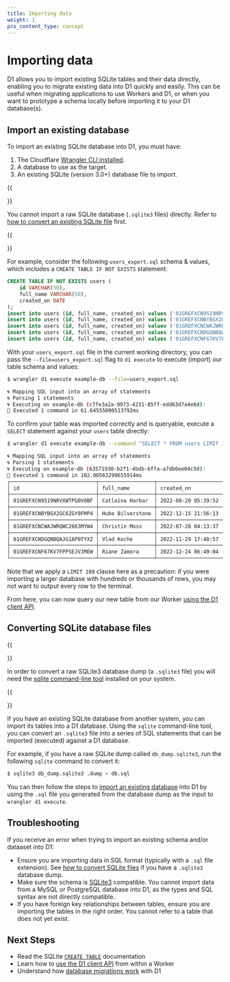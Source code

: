 ```yaml
---
title: Importing data
weight: 1
pcx_content_type: concept
---
```


# Importing data

D1 allows you to import existing SQLite tables and their data directly, enabling you to migrate existing data into D1 quickly and easily. This can be useful when migrating applications to use Workers and D1, or when you want to prototype a schema locally before importing it to your D1 database(s).

## Import an existing database

To import an existing SQLite database into D1, you must have:

1. The Cloudflare [Wrangler CLI installed](/workers/wrangler/install-and-update/).
2. A database to use as the target.
3. An existing SQLite (version 3.0+) database file to import.

{{<Aside type="note">}}

You cannot import a raw SQLite database (`.sqlite3` files) directly. Refer to [how to convert an existing SQLite file](#converting-sqlite-database-files) first.

{{</Aside>}}

For example, consider the following `users_export.sql` schema & values, which includes a `CREATE TABLE IF NOT EXISTS` statement:

```sql
CREATE TABLE IF NOT EXISTS users (
	id VARCHAR(50),
	full_name VARCHAR(50),
	created_on DATE
);
insert into users (id, full_name, created_on) values ('01GREFXCN9519NRVXWTPG0V0BF', 'Catlaina Harbar', '2022-08-20 05:39:52');
insert into users (id, full_name, created_on) values ('01GREFXCNBYBGX2GC6ZGY9FMP4', 'Hube Bilverstone', '2022-12-15 21:56:13');
insert into users (id, full_name, created_on) values ('01GREFXCNCWAJWRQWC2863MYW4', 'Christin Moss', '2022-07-28 04:13:37');
insert into users (id, full_name, created_on) values ('01GREFXCNDGQNBQAJG1AP0TYXZ', 'Vlad Koche', '2022-11-29 17:40:57');
insert into users (id, full_name, created_on) values ('01GREFXCNF67KV7FPPSEJVJMEW', 'Riane Zamora', '2022-12-24 06:49:04');
```

With your `users_export.sql` file in the current working directory, you can pass the `--file=users_export.sql` flag to `d1 execute` to execute (import) our table schema and values:

```sh
$ wrangler d1 execute example-db --file=users_export.sql

🌀 Mapping SQL input into an array of statements
🌀 Parsing 1 statements
🌀 Executing on example-db (c7fe3a2a-9973-4231-85ff-edd63d7a4e6d):
🚣 Executed 1 command in 61.64555000513792ms
```

To confirm your table was imported correctly and is queryable, execute a `SELECT` statement against your `users` table directly:

```sh
$ wrangler d1 execute example-db --command "SELECT * FROM users LIMIT 100;"

🌀 Mapping SQL input into an array of statements
🌀 Parsing 1 statements
🌀 Executing on example-db (63571930-b2f1-4bdb-bffa-a7db6ee04c5d):
🚣 Executed 1 command in 102.00563299655914ms
┌────────────────────────────┬──────────────────┬─────────────────────┐
│ id                         │ full_name        │ created_on          │
├────────────────────────────┼──────────────────┼─────────────────────┤
│ 01GREFXCN9519NRVXWTPG0V0BF │ Catlaina Harbar  │ 2022-08-20 05:39:52 │
├────────────────────────────┼──────────────────┼─────────────────────┤
│ 01GREFXCNBYBGX2GC6ZGY9FMP4 │ Hube Bilverstone │ 2022-12-15 21:56:13 │
├────────────────────────────┼──────────────────┼─────────────────────┤
│ 01GREFXCNCWAJWRQWC2863MYW4 │ Christin Moss    │ 2022-07-28 04:13:37 │
├────────────────────────────┼──────────────────┼─────────────────────┤
│ 01GREFXCNDGQNBQAJG1AP0TYXZ │ Vlad Koche       │ 2022-11-29 17:40:57 │
├────────────────────────────┼──────────────────┼─────────────────────┤
│ 01GREFXCNF67KV7FPPSEJVJMEW │ Riane Zamora     │ 2022-12-24 06:49:04 │
└────────────────────────────┴──────────────────┴─────────────────────┘
```

Note that we apply a `LIMIT 100` clause here as a precaution: if you were importing a larger database with hundreds or thousands of rows, you may not want to output every row to the terminal.

From here, you can now query our new table from our Worker [using the D1 client API](/d1/platform/client-api/).

## Converting SQLite database files

{{<Aside type="note">}}

In order to convert a raw SQLite3 database dump (a `.sqlite3` file) you will need the [sqlite command-line tool](https://sqlite.org/cli.html) installed on your system.

{{</Aside>}}

If you have an existing SQLite database from another system, you can import its tables into a D1 database. Using the `sqlite` command-line tool, you can convert an `.sqlite3` file into a series of SQL statements that can be imported (executed) against a D1 database.

For example, if you have a raw SQLite dump called `db_dump.sqlite3`, run the following `sqlite` command to convert it:

```sh
$ sqlite3 db_dump.sqlite3 .dump > db.sql
```

You can then follow the steps to [import an existing database](#import-an-existing-database) into D1 by using the `.sql` file you generated from the database dump as the input to `wrangler d1 execute`.

## Troubleshooting

If you receive an error when trying to import an existing schema and/or dataaset into D1:

* Ensure you are importing data in SQL format (typically with a `.sql` file extension). See [how to convert SQLite files](#converting-sqlite-database-files) if you have a `.sqlite3` database dump.
* Make sure the schema is [SQLite3](https://www.sqlite.org/docs.html) compatible. You cannot import data from a MySQL or PostgreSQL database into D1, as the types and SQL syntax are not directly compatible.
* If you have foreign key relationships between tables, ensure you are importing the tables in the right order. You cannot refer to a table that does not yet exist.

## Next Steps

* Read the SQLite [`CREATE TABLE`](https://www.sqlite.org/lang_createtable.html) documentation
* Learn how to [use the D1 client API](/d1/platform/client-api/) from within a Worker
* Understand how [database migrations work](/d1/platform/migrations/) with D1
